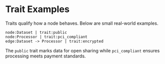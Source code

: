 # Trait Examples

Traits qualify how a node behaves. Below are small real-world examples.

```
node:Dataset | trait:public
node:Processor | trait:pci_compliant
edge:Dataset -> Processor | trait:encrypted
```

The `public` trait marks data for open sharing while `pci_compliant` ensures processing meets payment standards.
